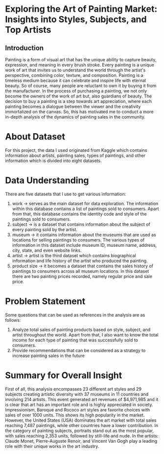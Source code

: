 # Exploring the Art of Painting Market: Insights into Styles, Subjects, and Top Artists
 
## Introduction
Painting is a form of visual art that has the unique ability to capture beauty, expression, and meaning in every brush stroke. Every painting is a unique work of art that invites us to understand the world through the artist's perspective, combining color, texture, and composition. Painting is a timeless medium because it can celebrate and inspire life with eternal beauty. So of course, many people are reluctant to own it by buying it from the manufacturer.
In the process of purchasing a painting, we not only become the owners of the work of art but, also guardians of beauty. The decision to buy a painting is a step towards art appreciation, where each painting becomes a dialogue between the viewer and the creativity immortalized on the canvas. So, this has motivated me to conduct a more in-depth analysis of the dynamics of painting sales in the community.

# About Dataset
For this project, the data I used originated from Kaggle which contains information about artists, painting sales, types of paintings, and other information which is divided into eight datasets.

# Data Understanding
There are five datasets that I use to get various information:
1. work → serves as the main dataset for data exploration. The information within this database contains a list of paintings sold to consumers. Apart from that, this database contains the identity code and style of the paintings sold to consumers.
2. subject → is a dataset that contains information about the subject of every painting sold by the artist.
3. museum → it contains information about the museums that are used as locations for selling paintings to consumers. The various types of information in this dataset include museum ID, museum name, address, city, state, and even website links.
4. artist → artist is the third dataset which contains biographical information and life history of the artist who produced the painting.
5. product size → it becomes a dataset that contains the sales history of paintings to consumers across all museum locations. In this dataset there are two painting prices recorded, namely regular price and sale price.

# Problem Statement
Some questions that can be used as references in the analysis are as follows:
1. Analyze total sales of painting products based on style, subject, and artist throughout the world. Apart from that, I also want to know the total income for each type of painting that was successfully sold to consumers.
2. Provide recommendations that can be considered as a strategy to increase painting sales in the future

# Summary for Overall Insight
First of all, this analysis encompasses 23 different art styles and 29 subjects creating artistic diversity with 37 museums in 11 countries and involving 214 artists. This event generated art revenues of $4,971,985 and it is clear that art has an important role and is highly appreciated in society.
Impressionism, Baroque and Rococo art styles are favorite choices with sales of over 1000 units. This shows its high popularity in the market. However, the United States (USA) dominates the art market with total sales reaching 7,487 paintings, while other countries have a lower contribution.
In the category of painting subjects, portraits stand out as the most popular, with sales reaching 2,353 units, followed by still-life and nude. In the artists: Claude Monet, Pierre-Auguste Renoir, and Vincent Van Gogh play a leading role with their unique works in the art industry.
